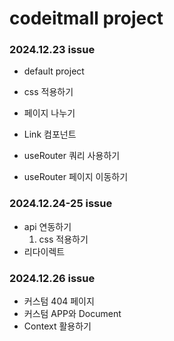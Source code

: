 # codeitmall project

### 2024.12.23 issue

- default project
- css 적용하기

- 페이지 나누기
- Link 컴포넌트
- useRouter 쿼리 사용하기
- useRouter 페이지 이동하기

### 2024.12.24-25 issue

- api 연동하기
  1. css 적용하기
- 리다이렉트

### 2024.12.26 issue

- 커스텀 404 페이지
- 커스텀 APP와 Document
- Context 활용하기
